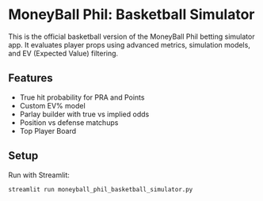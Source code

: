 
# MoneyBall Phil: Basketball Simulator

This is the official basketball version of the MoneyBall Phil betting simulator app. It evaluates player props using advanced metrics, simulation models, and EV (Expected Value) filtering.

## Features
- True hit probability for PRA and Points
- Custom EV% model
- Parlay builder with true vs implied odds
- Position vs defense matchups
- Top Player Board

## Setup
Run with Streamlit:
```bash
streamlit run moneyball_phil_basketball_simulator.py
```
